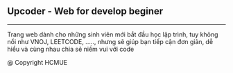 ## Upcoder - Web for develop beginer
------------------------------------
Trang web dành cho những sinh viên mới bắt đầu học lập trình, tuy không nổi như VNOJ, LEETCODE, ....., nhưng sẽ giúp bạn tiếp cận đơn giản, dễ hiểu và cùng nhau chia sẻ niềm vui với code

@ Copyright HCMUE
